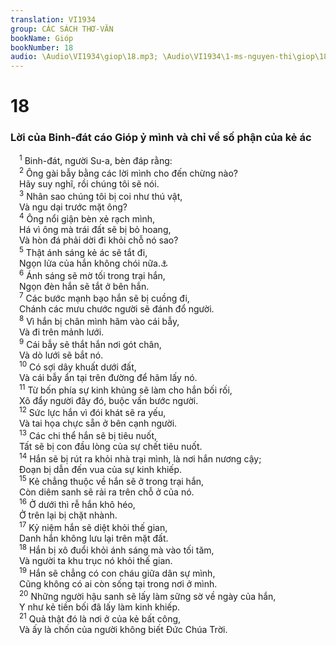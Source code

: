 ```yaml
---
translation: VI1934
group: CÁC SÁCH THƠ-VĂN
bookName: Gióp 
bookNumber: 18
audio: \Audio\VI1934\giop\18.mp3; \Audio\VI1934\1-ms-nguyen-thi\giop\18.mp3
---
```


<div class="title"><h1>18</h1><h3>Lời của Binh-đát cáo Gióp ỷ mình và chỉ về số phận của kẻ ác</h3></div>
<span class="verse giop_18_1"> <sup>1</sup> Binh-đát, người Su-a, bèn đáp rằng: <br/></span>
<span class="verse giop_18_2"> <sup>2</sup> Ông gài bẫy bằng các lời mình cho đến chừng nào? <br/> Hãy suy nghĩ, rồi chúng tôi sẽ nói. <br/></span>
<span class="verse giop_18_3"> <sup>3</sup> Nhân sao chúng tôi bị coi như thú vật, <br/> Và ngu dại trước mặt ông? <br/></span>
<span class="verse giop_18_4"> <sup>4</sup> Ông nổi giận bèn xẻ rạch mình, <br/> Há vì ông mà trái đất sẽ bị bỏ hoang, <br/> Và hòn đá phải dời đi khỏi chỗ nó sao? <br/></span>
<span class="verse giop_18_5"> <sup>5</sup> Thật ánh sáng kẻ ác sẽ tắt đi, <br/> Ngọn lửa của hắn không chói nữa.<a data-toggle="tooltip" data-placement="bottom" title="Giop 21:17">⚓</a><br/></span>
<span class="verse giop_18_6"> <sup>6</sup> Ánh sáng sẽ mờ tối trong trại hắn, <br/> Ngọn đèn hắn sẽ tắt ở bên hắn. <br/></span>
<span class="verse giop_18_7"> <sup>7</sup> Các bước mạnh bạo hắn sẽ bị cuồng đi, <br/> Chánh các mưu chước người sẽ đánh đổ người. <br/></span>
<span class="verse giop_18_8"> <sup>8</sup> Vì hắn bị chân mình hãm vào cái bẫy, <br/> Và đi trên mảnh lưới. <br/></span>
<span class="verse giop_18_9"> <sup>9</sup> Cái bẫy sẽ thắt hắn nơi gót chân, <br/> Và dò lưới sẽ bắt nó. <br/></span>
<span class="verse giop_18_10"> <sup>10</sup> Có sợi dây khuất dưới đất, <br/> Và cái bẫy ẩn tại trên đường để hãm lấy nó. <br/></span>
<span class="verse giop_18_11"> <sup>11</sup> Từ bốn phía sự kinh khủng sẽ làm cho hắn bối rối, <br/> Xô đẩy người đây đó, buộc vấn bước người. <br/></span>
<span class="verse giop_18_12"> <sup>12</sup> Sức lực hắn vì đói khát sẽ ra yếu, <br/> Và tai họa chực sẵn ở bên cạnh người. <br/></span>
<span class="verse giop_18_13"> <sup>13</sup> Các chi thể hắn sẽ bị tiêu nuốt, <br/> Tất sẽ bị con đầu lòng của sự chết tiêu nuốt. <br/></span>
<span class="verse giop_18_14"> <sup>14</sup> Hắn sẽ bị rút ra khỏi nhà trại mình, là nơi hắn nương cậy; <br/> Đoạn bị dẫn đến vua của sự kinh khiếp. <br/></span>
<span class="verse giop_18_15"> <sup>15</sup> Kẻ chẳng thuộc về hắn sẽ ở trong trại hắn, <br/> Còn diêm sanh sẽ rải ra trên chỗ ở của nó. <br/></span>
<span class="verse giop_18_16"> <sup>16</sup> Ở dưới thì rễ hắn khô héo, <br/> Ở trên lại bị chặt nhành. <br/></span>
<span class="verse giop_18_17"> <sup>17</sup> Kỷ niệm hắn sẽ diệt khỏi thế gian, <br/> Danh hắn không lưu lại trên mặt đất. <br/></span>
<span class="verse giop_18_18"> <sup>18</sup> Hắn bị xô đuổi khỏi ánh sáng mà vào tối tăm, <br/> Và người ta khu trục nó khỏi thế gian. <br/></span>
<span class="verse giop_18_19"> <sup>19</sup> Hắn sẽ chẳng có con cháu giữa dân sự mình, <br/> Cũng không có ai còn sống tại trong nơi ở mình. <br/></span>
<span class="verse giop_18_20"> <sup>20</sup> Những người hậu sanh sẽ lấy làm sững sờ về ngày của hắn, <br/> Y như kẻ tiền bối đã lấy làm kinh khiếp. <br/></span>
<span class="verse giop_18_21"> <sup>21</sup> Quả thật đó là nơi ở của kẻ bất công, <br/> Và ấy là chốn của người không biết Đức Chúa Trời. <br/></span>

